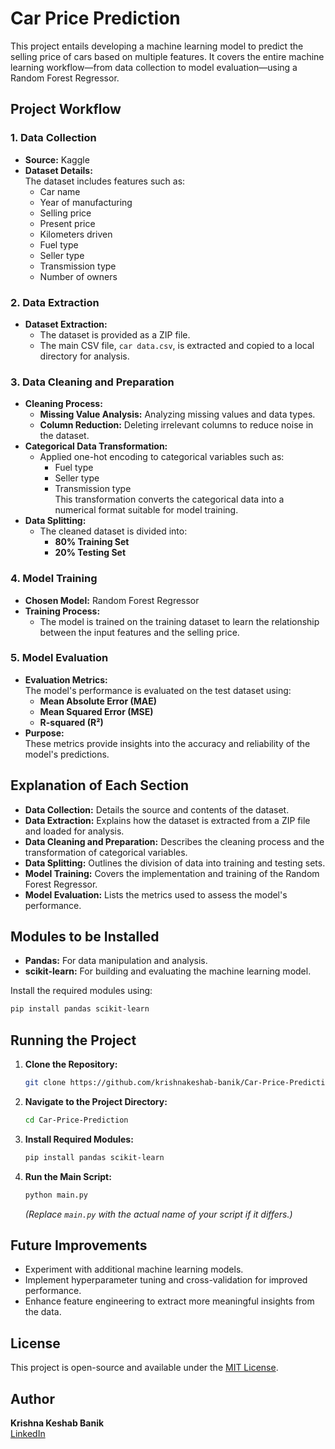# Car Price Prediction

This project entails developing a machine learning model to predict the selling price of cars based on multiple features. It covers the entire machine learning workflow—from data collection to model evaluation—using a Random Forest Regressor.

## Project Workflow

### 1. Data Collection
- **Source:** Kaggle
- **Dataset Details:**  
  The dataset includes features such as:
  - Car name
  - Year of manufacturing
  - Selling price
  - Present price
  - Kilometers driven
  - Fuel type
  - Seller type
  - Transmission type
  - Number of owners

### 2. Data Extraction
- **Dataset Extraction:**  
  - The dataset is provided as a ZIP file.
  - The main CSV file, `car data.csv`, is extracted and copied to a local directory for analysis.

### 3. Data Cleaning and Preparation
- **Cleaning Process:**
  - **Missing Value Analysis:** Analyzing missing values and data types.
  - **Column Reduction:** Deleting irrelevant columns to reduce noise in the dataset.
- **Categorical Data Transformation:**  
  - Applied one-hot encoding to categorical variables such as:
    - Fuel type
    - Seller type
    - Transmission type  
  This transformation converts the categorical data into a numerical format suitable for model training.
- **Data Splitting:**  
  - The cleaned dataset is divided into:
    - **80% Training Set**
    - **20% Testing Set**

### 4. Model Training
- **Chosen Model:** Random Forest Regressor
- **Training Process:**  
  - The model is trained on the training dataset to learn the relationship between the input features and the selling price.

### 5. Model Evaluation
- **Evaluation Metrics:**  
  The model's performance is evaluated on the test dataset using:
  - **Mean Absolute Error (MAE)**
  - **Mean Squared Error (MSE)**
  - **R-squared (R²)**
- **Purpose:**  
  These metrics provide insights into the accuracy and reliability of the model's predictions.

## Explanation of Each Section
- **Data Collection:** Details the source and contents of the dataset.
- **Data Extraction:** Explains how the dataset is extracted from a ZIP file and loaded for analysis.
- **Data Cleaning and Preparation:** Describes the cleaning process and the transformation of categorical variables.
- **Data Splitting:** Outlines the division of data into training and testing sets.
- **Model Training:** Covers the implementation and training of the Random Forest Regressor.
- **Model Evaluation:** Lists the metrics used to assess the model's performance.

## Modules to be Installed
- **Pandas:** For data manipulation and analysis.
- **scikit-learn:** For building and evaluating the machine learning model.

Install the required modules using:

```bash
pip install pandas scikit-learn
```

## Running the Project

1. **Clone the Repository:**

   ```bash
   git clone https://github.com/krishnakeshab-banik/Car-Price-Prediction.git
   ```

2. **Navigate to the Project Directory:**

   ```bash
   cd Car-Price-Prediction
   ```

3. **Install Required Modules:**

   ```bash
   pip install pandas scikit-learn
   ```

4. **Run the Main Script:**

   ```bash
   python main.py
   ```

   *(Replace `main.py` with the actual name of your script if it differs.)*

## Future Improvements
- Experiment with additional machine learning models.
- Implement hyperparameter tuning and cross-validation for improved performance.
- Enhance feature engineering to extract more meaningful insights from the data.

## License
This project is open-source and available under the [MIT License](LICENSE).

## Author
**Krishna Keshab Banik**  
[LinkedIn](https://www.linkedin.com/in/krishna-keshab-banik-067819324/)
